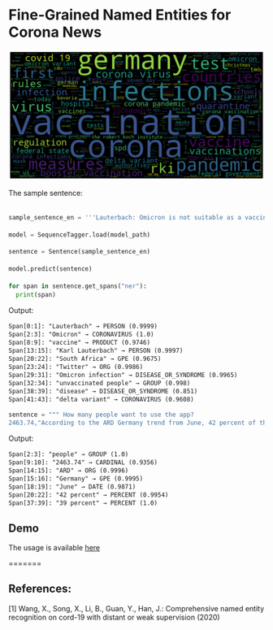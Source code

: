 # Fine-Grained Named Entities for Corona News

![Word Cloud](word_cloud.png?raw=true "Named Entities")



The sample sentence:
````python

sample_sentence_en = '''Lauterbach: Omicron is not suitable as a vaccine substitute Federal Health Minister Karl Lauterbach refers to a study from South Africa on Twitter, according to which an Omicron infection in unvaccinated people hardly protects against a disease with the delta variant .'''

model = SequenceTagger.load(model_path)

sentence = Sentence(sample_sentence_en)

model.predict(sentence)

for span in sentence.get_spans("ner"):
  print(span)
````
Output:
````
Span[0:1]: "Lauterbach" → PERSON (0.9999)
Span[2:3]: "Omicron" → CORONAVIRUS (1.0)
Span[8:9]: "vaccine" → PRODUCT (0.9746)
Span[13:15]: "Karl Lauterbach" → PERSON (0.9997)
Span[20:22]: "South Africa" → GPE (0.9675)
Span[23:24]: "Twitter" → ORG (0.9986)
Span[29:31]: "Omicron infection" → DISEASE_OR_SYNDROME (0.9965)
Span[32:34]: "unvaccinated people" → GROUP (0.998)
Span[38:39]: "disease" → DISEASE_OR_SYNDROME (0.851)
Span[41:43]: "delta variant" → CORONAVIRUS (0.9608)
````

````python
sentence = """ How many people want to use the app?
2463.74,"According to the ARD Germany trend from June, 42 percent of those surveyed would use such a warning app on their own smartphone, while 39 percent would not."""
````
Output:
```
Span[2:3]: "people" → GROUP (1.0)
Span[9:10]: "2463.74" → CARDINAL (0.9356)
Span[14:15]: "ARD" → ORG (0.9996)
Span[15:16]: "Germany" → GPE (0.9995)
Span[18:19]: "June" → DATE (0.9871)
Span[20:22]: "42 percent" → PERCENT (0.9954)
Span[37:39]: "39 percent" → PERCENT (1.0)
```


## Demo

The usage is available [here](https://github.com/sefeoglu/coronanews-ner/blob/master/src/viz/A_NER_Model_for_Corona__News.ipynb)

=======
## References:
[1] Wang, X., Song, X., Li, B., Guan, Y., Han, J.: Comprehensive named entity recognition on cord-19 with distant or weak supervision (2020)

